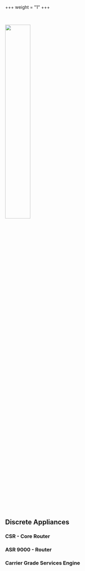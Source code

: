 +++
weight = "1"
+++

<br></br>
<img src="/img/cisco.png" width=40% >
## Discrete Appliances
### CSR - Core Router
### ASR 9000 - Router
### Carrier Grade Services Engine

